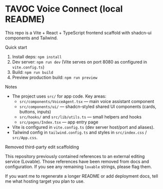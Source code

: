 # TAVOC Voice Connect (local README)

This repo is a Vite + React + TypeScript frontend scaffold with shadcn-ui components and Tailwind.

Quick start

1. Install deps: `npm install`
2. Dev server: `npm run dev` (Vite serves on port 8080 as configured in `vite.config.ts`)
3. Build: `npm run build`
4. Preview production build: `npm run preview`

Notes

- The project uses `src/` for app code. Key areas:
	- `src/components/VoiceAgent.tsx` — main voice assistant component
	- `src/components/ui/` — shadcn-styled shared UI components (cards, buttons, inputs)
	- `src/hooks/` and `src/lib/utils.ts` — small helpers and hooks
	- `src/pages/Index.tsx` — app entry page
- Vite is configured in `vite.config.ts` (dev server host/port and aliases).
- Tailwind config in `tailwind.config.ts` and styles in `src/index.css` / `src/App.css`.

Removed third-party edit scaffolding

This repository previously contained references to an external editing service (Lovable). Those references have been removed from docs and configuration. If you see any remaining `lovable` strings, please flag them.

If you want me to regenerate a longer README or add deployment docs, tell me what hosting target you plan to use.
